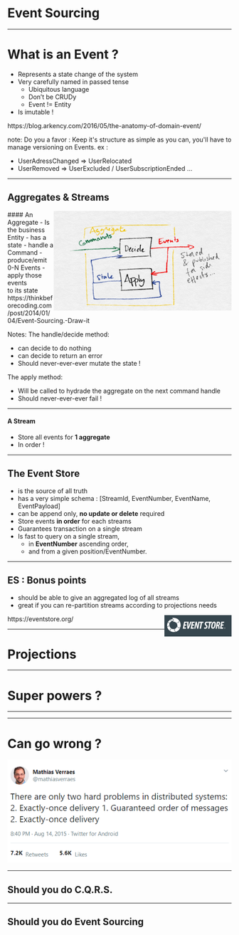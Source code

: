 # Event Sourcing

-----
# What is an Event ?
- Represents a state change of the system
- Very carefully named in passed tense
  * Ubiquitous language
  * Don’t be CRUDy
  * Event != Entity 
- Is imutable !

<div class="footer">
    https://blog.arkency.com/2016/05/the-anatomy-of-domain-event/
</div>

note:
Do you a favor : Keep it's structure as simple as you can, you'll have to manage versioning on Events.
ex :
- UserAdressChanged => UserRelocated
- UserRemoved => UserExcluded / UserSubscriptionEnded ...

-----
## Aggregates & Streams

<img src="../_assets/FreshPaint-21-2014.01.04-10.55.10.png" title="Event Sourcing" width="400em" style="float:right"/>
#### An Aggregate
- Is the business Entity
- has a state
- handle a Command
- produce/emit 0-N Events
- apply those events <br/> to its state


<div class="footer">
https://thinkbeforecoding.com/post/2014/01/04/Event-Sourcing.-Draw-it
</div>

Notes:
The handle/decide method:
- can decide to do nothing
- can decide to return an error
- Should never-ever-ever mutate the state !

The apply method:
- Will be called to hydrade the aggregate on the next command handle
- Should never-ever-ever fail !

---
#### A Stream
- Store all events for **1 aggregate**
- In order !


-----
## The Event Store

- is the source of all truth
- has a very simple schema : [StreamId, EventNumber, EventName, EventPayload]
- can be append only, **no update or delete** required
- Store events **in order** for each streams
- Guarantees transaction on a single stream
- Is fast to query on a single stream,
  * in **EventNumber** ascending order,
  * and from a given position/EventNumber.

---
## ES : Bonus points

- should be able to give an aggregated log of all streams 
- great if you can re-partition streams according to projections needs

<img src="../_assets/eventstore-logo.png" title="EventStore logo"  style="float:right"/>

<div class="footer">
https://eventstore.org/
</div>

-----
# Projections


-----
# Super powers ?

---


-----
# Can go wrong ?
<img src="../_assets/2hardproblems.png" title="2 hard problems in distributed systems"  style="float:center"/>




----- 
## Should you do C.Q.R.S.

----- 
## Should you do Event Sourcing